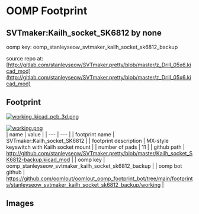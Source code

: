 # OOMP Footprint  
## SVTmaker:Kailh_socket_SK6812  by none  
  
oomp key: oomp_stanleyseow_svtmaker_kailh_socket_sk6812_backup  
  
source repo at: [http://gitlab.com/stanleyseow/SVTmaker.pretty/blob/master/z_Drill_05x6.kicad_mod](http://gitlab.com/stanleyseow/SVTmaker.pretty/blob/master/z_Drill_05x6.kicad_mod)  
## Footprint  
  
[![working_kicad_pcb_3d.png](working_kicad_pcb_3d_600.png)](working_kicad_pcb_3d.png)  
  
[![working.png](working_600.png)](working.png)  
| name | value | 
| --- | --- | 
| footprint name | SVTmaker:Kailh_socket_SK6812 | 
| footprint description | MX-style keyswitch with Kailh socket mount | 
| number of pads | 11 | 
| github path | http://github.com/stanleyseow/SVTmaker.pretty/blob/master/Kailh_socket_SK6812-backup.kicad_mod | 
| oomp key | oomp_stanleyseow_svtmaker_kailh_socket_sk6812_backup | 
| oomp bot github | https://github.com/oomlout/oomlout_oomp_footprint_bot/tree/main/footprints/stanleyseow_svtmaker_kailh_socket_sk6812_backup/working | 
## Images  
